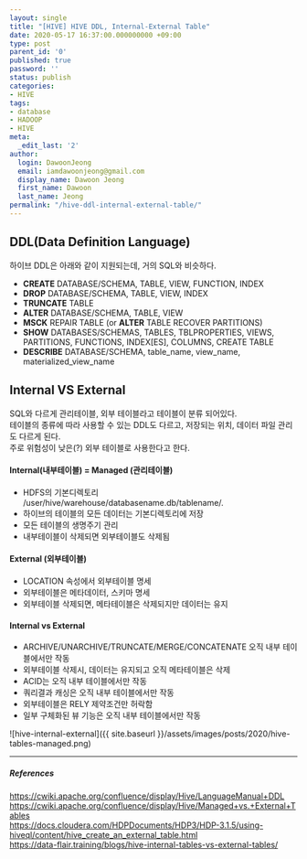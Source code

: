 ```yaml
---
layout: single
title: "[HIVE] HIVE DDL, Internal-External Table"
date: 2020-05-17 16:37:00.000000000 +09:00
type: post
parent_id: '0'
published: true
password: ''
status: publish
categories:
- HIVE
tags:
- database
- HADOOP
- HIVE
meta:
  _edit_last: '2'
author:
  login: DawoonJeong
  email: iamdawoonjeong@gmail.com
  display_name: Dawoon Jeong
  first_name: Dawoon
  last_name: Jeong
permalink: "/hive-ddl-internal-external-table/"
---
```

## DDL(Data Definition Language)
하이브 DDL은 아래와 같이 지원되는데, 거의 SQL와 비슷하다.
- **CREATE** DATABASE/SCHEMA, TABLE, VIEW, FUNCTION, INDEX
- **DROP** DATABASE/SCHEMA, TABLE, VIEW, INDEX
- **TRUNCATE** TABLE
- **ALTER** DATABASE/SCHEMA, TABLE, VIEW
- **MSCK** REPAIR TABLE (or **ALTER** TABLE RECOVER PARTITIONS)
- **SHOW** DATABASES/SCHEMAS, TABLES, TBLPROPERTIES, VIEWS, PARTITIONS, FUNCTIONS, INDEX[ES], COLUMNS, CREATE TABLE
- **DESCRIBE** DATABASE/SCHEMA, table_name, view_name, materialized_view_name  

<!--excerpt_separator-->

## Internal VS External
SQL와 다르게 관리테이블, 외부 테이블라고 테이블이 분류 되어있다.  
테이블의 종류에 따라 사용할 수 있는 DDL도 다르고, 저장되는 위치, 데이터 파일 관리도 다르게 된다.  
주로 위험성이 낮은(?) 외부 테이블로 사용한다고 한다.


#### Internal(내부테이블) = Managed (관리테이블)
- HDFS의 기본디렉토리 /user/hive/warehouse/databasename.db/tablename/.
- 하이브의 테이블의 모든 데이터는 기본디렉토리에 저장
- 모든 테이블의 생명주기 관리
- 내부테이블이 삭제되면 외부테이블도 삭제됨


#### External (외부테이블)
- LOCATION 속성에서 외부테이블 명세
- 외부테이블은 메타데이터, 스키마 명세   
- 외부테이블 삭제되면, 메타테이블은 삭제되지만 데이터는 유지


#### Internal vs External   
- ARCHIVE/UNARCHIVE/TRUNCATE/MERGE/CONCATENATE 오직 내부 테이블에서만 작동  
- 외부테이블 삭제시, 데이터는 유지되고 오직 메타테이블은 삭제
- ACID는 오직 내부 테이블에서만 작동
- 쿼리결과 캐싱은 오직 내부 테이블에서만 작동
- 외부테이블은 RELY 제약조건만 허락함
- 일부 구체화된 뷰 기능은 오직 내부 테이블에서만 작동  

![hive-internal-external]({{ site.baseurl }}/assets/images/posts/2020/hive-tables-managed.png)


---
##### References
<https://cwiki.apache.org/confluence/display/Hive/LanguageManual+DDL>  
<https://cwiki.apache.org/confluence/display/Hive/Managed+vs.+External+Tables>  
<https://docs.cloudera.com/HDPDocuments/HDP3/HDP-3.1.5/using-hiveql/content/hive_create_an_external_table.html>  
<https://data-flair.training/blogs/hive-internal-tables-vs-external-tables/>
